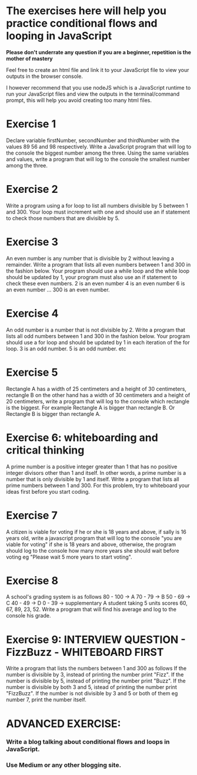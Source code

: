 # The exercises here will help you practice conditional flows and looping in JavaScript
**Please don't underrate any question if you are a beginner, repetition is the mother of mastery**

Feel free to create an html file and link it to your JavaScript file to view your outputs in the browser console.

I however  recommend that you use nodeJS which is a JavaScript runtime to run your JavaScript files and view the outputs in the terminal/command prompt, this will help you avoid creating too many html files.

# Exercise 1
Declare variable firstNumber, secondNumber and thirdNumber with the values 89 56 and 98 respectively. Write a JavaScript program that will log to the console the biggest number among the three.
Using the same variables and values, write a program that will log to the console the smallest number among the three.

# Exercise 2
Write a program using a for loop to list all numbers divisible by 5 between 1 and 300. Your loop must increment with one and should use an if statement to check those numbers that are divisible by 5.

# Exercise 3
An even number is any number that is divisible by 2 without leaving a remainder. Write a program that lists all even numbers between 1 and 300 in the fashion below. Your program should use a while loop and the while loop should be updated by 1, your program must also use an if statement to check these even numbers.
2 is an even number
4 is an even number
6 is an even number
...
300 is an even number.

# Exercise 4
An odd number is a number that is not divisible by 2. Write a program that lists all odd numbers between 1 and 300 in the fashion below. Your program should use a for loop and should be updated by 1 in each iteration of the for loop.
3 is an odd number.
5 is an odd number.
etc

# Exercise 5
Rectangle A has a width of 25 centimeters and a height of 30 centimeters, rectangle B on the other hand has a width of 30 centimeters and a height of 20 centimeters, write a program that will log to the console which rectangle is the biggest. For example
Rectangle A is bigger than rectangle B. Or
Rectangle B is bigger than rectangle A.

# Exercise 6: whiteboarding and critical thinking
A prime number is a positive integer greater than 1 that has no positive integer divisors other than 1 and itself. In other words, a prime number is a number that is only divisible by 1 and itself. Write a program that lists all prime numbers between 1 and 300.
For this problem, try to whiteboard your ideas first before you start coding.

# Exercise 7
A citizen is viable for voting if he or she is 18 years and above, if sally is 16 years old, write a javascript program that will log to the console "you are viable for voting" if she is 18 years and above, otherwise, the program should log to the console how many more years she should wait before voting eg "Please wait 5 more years to start voting".

# Exercise 8
A school's grading system is as follows
80 - 100 -> A
70 -  79 -> B
50 -  69 -> C
40 -  49 -> D
0  -  39 -> supplementary
A student taking 5 units scores 60, 67, 89, 23, 52.
Write a program that will find his average and log to the console his grade.

# Exercise 9: INTERVIEW QUESTION - FizzBuzz - WHITEBOARD FIRST
Write a program that lists the numbers between 1 and 300 as follows
If the number is divisible by 3, instead of printing the number print "Fizz".
If the number is divisible by 5, instead of printing the number print "Buzz".
If the number is divisible by both 3 and 5, istead of printing the number print "FizzBuzz".
If the number is not divisible by 3 and 5 or both of them eg number 7, print the number itself.

# ADVANCED EXERCISE:
### Write a blog talking about conditional flows and loops in JavaScript.
### Use Medium or any other blogging site.